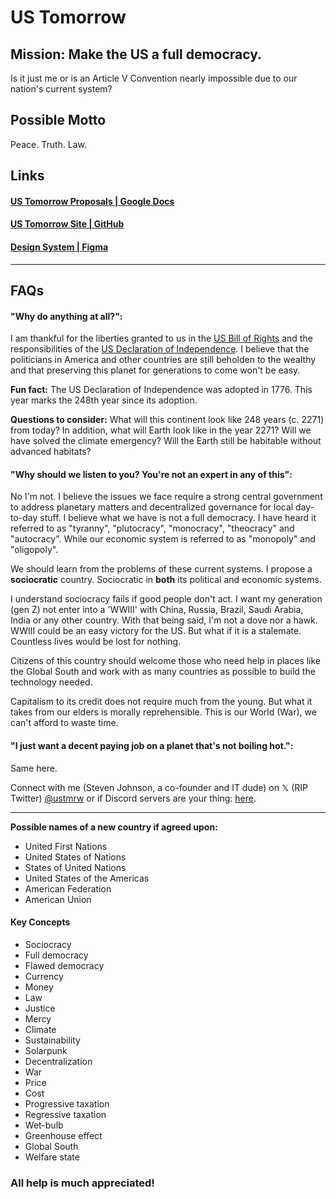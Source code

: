 # US Tomorrow
## Mission: Make the US a full democracy. 
Is it just me or is an Article V Convention nearly impossible due to our nation's current system?

## Possible Motto
Peace. Truth. Law.


## Links

#### [US Tomorrow Proposals | Google Docs](https://docs.google.com/document/d/1UyIVXY5gRCpqHhSNSJuv1oSqAMLoJkzz55F362igWHw/edit?usp=sharing)

#### [US Tomorrow Site | GitHub](https://ustmrw.github.io/-/home)

#### [Design System | Figma](https://www.figma.com/files/team/1234872038259274057)
---

## FAQs

#### "Why do anything at all?":

I am thankful for the liberties granted to us in the [US Bill of Rights](https://www.archives.gov/founding-docs/bill-of-rights-transcript) and the responsibilities of the [US Declaration of Independence](https://www.archives.gov/founding-docs/declaration-transcript). I believe that the politicians in America and other countries are still beholden to the wealthy and that preserving this planet for generations to come won't be easy. 

**Fun fact:**
The US Declaration of Independence was adopted in 1776. This year marks the 248th year since its adoption. 

**Questions to consider:** 
What will this continent look like 248 years (c. 2271) from today? In addition, what will Earth look like in the year 2271? 
Will we have solved the climate emergency? 
Will the Earth still be habitable without advanced habitats?

#### "Why should we listen to you? You're not an expert in any of this":

No I'm not. I believe the issues we face require a strong central government to address planetary matters and decentralized governance for local day-to-day stuff. I believe what we have is not a full democracy. I have heard it referred to as "tyranny", "plutocracy", "monocracy", "theocracy" and "autocracy". While our economic system is referred to as "monopoly" and "oligopoly". 

We should learn from the problems of these current systems. I propose a **sociocratic** country. Sociocratic in **both** its political and economic systems.

I understand sociocracy fails if good people don't act. I want my generation (gen Z) not enter into a 'WWIII' with China, Russia, Brazil, Saudi Arabia, India or any other country. With that being said, I'm not a dove nor a hawk. WWIII could be an easy victory for the US. But what if it is a stalemate. Countless lives would be lost for nothing. 

Citizens of this country should welcome those who need help in places like the Global South and work with as many countries as possible to build the technology needed.

Capitalism to its credit does not require much from the young. But what it takes from our elders is morally reprehensible. This is our World (War), we can't afford to waste time.

#### "I just want a decent paying job on a planet that's not boiling hot.":

Same here. 

Connect with me (Steven Johnson, a co-founder and IT dude) on 𝕏 (RIP Twitter) [@ustmrw](https://twitter.com/usnproposal) or if Discord servers are your thing: [here](https://discord.gg/QXvD9TNJVF).

---
**Possible names of a new country if agreed upon:**

 - United First Nations
 - United States of Nations
 - States of United Nations
 - United States of the Americas
 - American Federation 
 - American Union

#### Key Concepts

 - Sociocracy 
 - Full democracy 
 - Flawed democracy 
 - Currency 
 - Money 
 - Law 
 - Justice
 - Mercy
 - Climate
 - Sustainability
 - Solarpunk
 - Decentralization
 - War
 - Price
 - Cost
 - Progressive taxation 
 - Regressive taxation 
 - Wet-bulb
 - Greenhouse effect
 - Global South
 - Welfare state

### All help is much appreciated!
